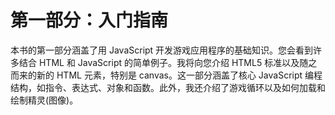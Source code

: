 # 第一部分：入门指南

本书的第一部分涵盖了用 JavaScript 开发游戏应用程序的基础知识。您会看到许多结合 HTML 和 JavaScript 的简单例子。我将向您介绍 HTML5 标准以及随之而来的新的 HTML 元素，特别是 canvas。这一部分涵盖了核心 JavaScript 编程结构，如指令、表达式、对象和函数。此外，我还介绍了游戏循环以及如何加载和绘制精灵(图像)。